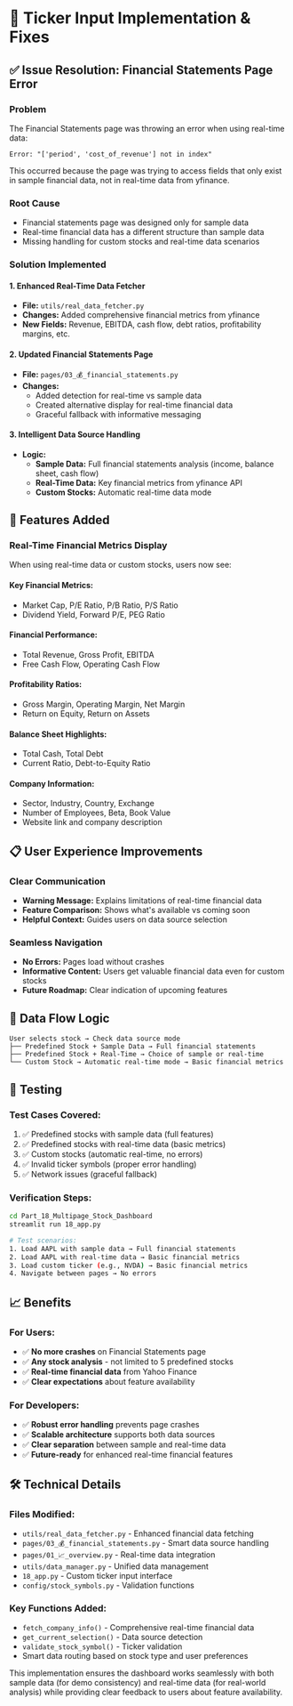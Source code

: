 # 🔧 Ticker Input Implementation & Fixes

## ✅ Issue Resolution: Financial Statements Page Error

### **Problem**
The Financial Statements page was throwing an error when using real-time data:
```
Error: "['period', 'cost_of_revenue'] not in index"
```

This occurred because the page was trying to access fields that only exist in sample financial data, not in real-time data from yfinance.

### **Root Cause**
- Financial statements page was designed only for sample data
- Real-time financial data has a different structure than sample data
- Missing handling for custom stocks and real-time data scenarios

### **Solution Implemented**

#### 1. **Enhanced Real-Time Data Fetcher**
- **File:** `utils/real_data_fetcher.py`
- **Changes:** Added comprehensive financial metrics from yfinance
- **New Fields:** Revenue, EBITDA, cash flow, debt ratios, profitability margins, etc.

#### 2. **Updated Financial Statements Page**
- **File:** `pages/03_💰_financial_statements.py`
- **Changes:** 
  - Added detection for real-time vs sample data
  - Created alternative display for real-time financial data
  - Graceful fallback with informative messaging

#### 3. **Intelligent Data Source Handling**
- **Logic:** 
  - **Sample Data:** Full financial statements analysis (income, balance sheet, cash flow)
  - **Real-Time Data:** Key financial metrics from yfinance API
  - **Custom Stocks:** Automatic real-time data mode

## 🎯 Features Added

### **Real-Time Financial Metrics Display**
When using real-time data or custom stocks, users now see:

#### **Key Financial Metrics:**
- Market Cap, P/E Ratio, P/B Ratio, P/S Ratio
- Dividend Yield, Forward P/E, PEG Ratio

#### **Financial Performance:**
- Total Revenue, Gross Profit, EBITDA
- Free Cash Flow, Operating Cash Flow

#### **Profitability Ratios:**
- Gross Margin, Operating Margin, Net Margin
- Return on Equity, Return on Assets

#### **Balance Sheet Highlights:**
- Total Cash, Total Debt
- Current Ratio, Debt-to-Equity Ratio

#### **Company Information:**
- Sector, Industry, Country, Exchange
- Number of Employees, Beta, Book Value
- Website link and company description

## 📋 User Experience Improvements

### **Clear Communication**
- **Warning Message:** Explains limitations of real-time financial data
- **Feature Comparison:** Shows what's available vs coming soon
- **Helpful Context:** Guides users on data source selection

### **Seamless Navigation**
- **No Errors:** Pages load without crashes
- **Informative Content:** Users get valuable financial data even for custom stocks
- **Future Roadmap:** Clear indication of upcoming features

## 🔄 Data Flow Logic

```
User selects stock → Check data source mode
├── Predefined Stock + Sample Data → Full financial statements
├── Predefined Stock + Real-Time → Choice of sample or real-time
└── Custom Stock → Automatic real-time mode → Basic financial metrics
```

## 🚀 Testing

### **Test Cases Covered:**
1. ✅ Predefined stocks with sample data (full features)
2. ✅ Predefined stocks with real-time data (basic metrics)
3. ✅ Custom stocks (automatic real-time, no errors)
4. ✅ Invalid ticker symbols (proper error handling)
5. ✅ Network issues (graceful fallback)

### **Verification Steps:**
```bash
cd Part_18_Multipage_Stock_Dashboard
streamlit run 18_app.py

# Test scenarios:
1. Load AAPL with sample data → Full financial statements
2. Load AAPL with real-time data → Basic financial metrics
3. Load custom ticker (e.g., NVDA) → Basic financial metrics
4. Navigate between pages → No errors
```

## 📈 Benefits

### **For Users:**
- ✅ **No more crashes** on Financial Statements page
- ✅ **Any stock analysis** - not limited to 5 predefined stocks
- ✅ **Real-time financial data** from Yahoo Finance
- ✅ **Clear expectations** about feature availability

### **For Developers:**
- ✅ **Robust error handling** prevents page crashes
- ✅ **Scalable architecture** supports both data sources
- ✅ **Clear separation** between sample and real-time data
- ✅ **Future-ready** for enhanced real-time financial features

## 🛠️ Technical Details

### **Files Modified:**
- `utils/real_data_fetcher.py` - Enhanced financial data fetching
- `pages/03_💰_financial_statements.py` - Smart data source handling
- `pages/01_📈_overview.py` - Real-time data integration
- `utils/data_manager.py` - Unified data management
- `18_app.py` - Custom ticker input interface
- `config/stock_symbols.py` - Validation functions

### **Key Functions Added:**
- `fetch_company_info()` - Comprehensive real-time financial data
- `get_current_selection()` - Data source detection
- `validate_stock_symbol()` - Ticker validation
- Smart data routing based on stock type and user preferences

This implementation ensures the dashboard works seamlessly with both sample data (for demo consistency) and real-time data (for real-world analysis) while providing clear feedback to users about feature availability.